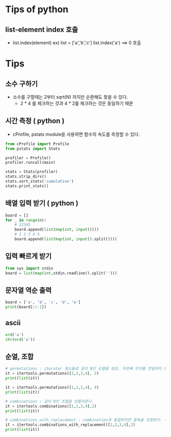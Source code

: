 # Tips of python
## list-element index 호출
- list.index(element)
ex) list = ['a','b','c']
    list.index('a') ==> 0 호출


# Tips
## 소수 구하기
- 소수를 구할때는 2부터 sqrt(N) 까지만 순환해도 찾을 수 있다.
  - 2 * 4 를 체크하는 것과 4 * 2를 체크하는 것은 동일하기 때문

## 시간 측정 ( python )
- cProfile, pstats module을 사용하면 함수의 속도를 측정할 수 있다.

```python
from cProfile import Profile
from pstats import Stats

profiler = Profile()
profiler.runcall(main)

stats = Stats(profiler)
stats.strip_dirs()
stats.sort_stats('cumulative')
stats.print_stats()
```

## 배열 입력 받기 ( python )
```python
board = []
for _ in range(n):
    # 12345
    board.append(list(map(int, input())))
    # 1 2 3 4 5
    board.append(list(map(int, input().split())))
```

## 입력 빠르게 받기 
```python
from sys import stdin
board = list(map(int,stdin.readline().split('')))
```

## 문자열 역순 출력
```python
board = ['a', 'b', 'c', 'd', 'e']
print(board[::-1])
```

## ascii
```python
ord('a')
chr(ord('a'))
```

## 순열, 조합
```python
# permutations : iterator 원소들로 길이 N인 순열을 생성. 두번째 인자를 전달하지 않으면 iterator 개수가 default 로 들어가는 듯
it = itertools.permutations([1,2,3,4], 2)
print(list(it))

it = itertools.permutations([1,2,3,4], 4)
print(list(it))

# combinations : 길이 N인 조합을 만들어준다.
it = itertools.combinations([1,2,3,4],2)
print(list(it))

# combinations_with_replacement : combination과 동일하지만 중복을 포함한다. 즉, 중복조합을 만들어준다.
it = itertools.combinations_with_replacement([1,2,3,4],2)
print(list(it))
```
